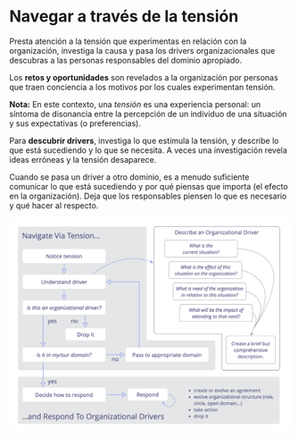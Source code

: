 # Navegar a través de la tensión

<summary>
Presta atención a la tensión que experimentas en relación con la organización, investiga la causa y pasa los drivers organizacionales que descubras a las personas responsables del dominio apropiado.
</summary>

Los **retos y oportunidades** son revelados a la organización por personas que traen conciencia a los motivos por los cuales experimentan tensión.

**Nota:** En este contexto, una _tensión_ es una experiencia personal: un síntoma de disonancia entre la percepción de un individuo de una situación y sus expectativas (o preferencias).

Para **descubrir drivers**, investiga lo que estimula la tensión, y describe lo que está sucediendo y lo que se necesita. A veces una investigación revela ideas erróneas y la tensión desaparece.

Cuando se pasa un driver a otro dominio, es a menudo suficiente comunicar lo que está sucediendo y por qué piensas que importa (el efecto en la organización). Deja que los responsables piensen lo que es necesario y qué hacer al respecto.

![Navegar a través de la tensión, Describe los drivers organizacionales, Responde a los drivers organizacionales](img/process/navigate-describe-respond.png)
